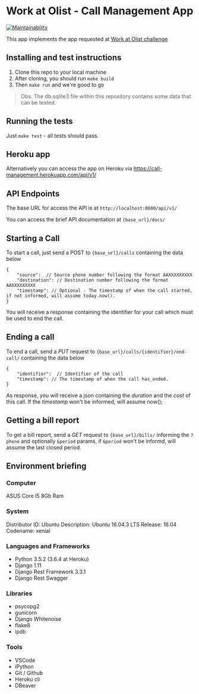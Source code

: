 # Work at Olist - Call Management App

[![Maintainability](https://api.codeclimate.com/v1/badges/b06a048c737cafabf4c9/maintainability)](https://codeclimate.com/github/andresmachado/work-at-olist/maintainability)

This app implements the app requested at [Work at Olist challenge](https://github.com/olist/work-at-olist)

## Installing and test instructions

1. Clone this repo to your local machine
2. After cloning, you should run `make build`
4. Then `make run` and we're good to go

> Obs. The db.sqlite3 file within this repository contains some data that can be tested.

## Running the tests

Just `make test` - all tests should pass.

## Heroku app

Alternatively you can access the app on Heroku via https://call-management.herokuapp.com/api/v1/

## API Endpoints

The base URL for access the API is at `http://localhost:8000/api/v1/`

You can access the brief API documentation at `{base_url}/docs/`

## Starting a Call

To start a call, just send a POST to `{base_url}/calls` containing the data below

```
{
    "source":  // Source phone number following the format AAXXXXXXXXX
    "destination": // Destination number following the format AAXXXXXXXXX
    "timestamp": // Optional - The timestamp of when the call started, if not informed, will assume today.now().
}
```

You will receive a response containing the identifier for your call which must be used to end the call.

## Ending a call

To end a call, send a *PUT* request to `{base_url}/calls/{identifier}/end-call/` containing the data below

```
{
    "identifier":  // Identifier of the call
    "timestamp": // The timestamp of when the call has_ended.
}
```

As response, you will receive a json containing the *duration* and the *cost* of this call. If the *timestamp* won't be informed, will assume now();


## Getting a bill report

To get a bill report, send a *GET* request to `{base_url}/bills/` informing the `?phone` and optionally `&period` params, if `&period` won't be informd, will assume the last closed period.

## Environment briefing

### Computer
ASUS Core I5 8Gb Ram

### System
Distributor ID:	Ubuntu
Description:	Ubuntu 16.04.3 LTS
Release:	16.04
Codename:	xenial

### Languages and Frameworks

- Python 3.5.2 (3.6.4 at Heroku)
- Django 1.11
- Django Rest Framework 3.3.1
- Django Rest Swagger

### Libraries

- psycopg2
- gunicorn
- Django Whitenoise
- flake8
- ipdb

### Tools

- VSCode
- iPython
- Git / Github
- Heroku cli
- DBeaver